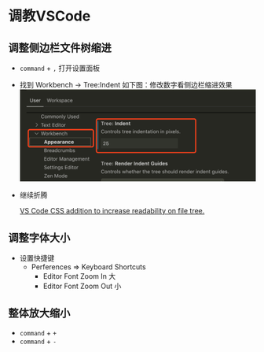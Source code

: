 # 调教VSCode

## 调整侧边栏文件树缩进

* `command` + `,` 打开设置面板
* 找到 Workbench -> Tree:Indent 如下图：修改数字看侧边栏缩进效果
![](../.vuepress/public/img/vsCode/vscodeTreeIndent.png)
* 继续折腾
    
    [VS Code CSS addition to increase readability on file tree.](https://gist.github.com/jakewtaylor/e92acd697409e53a73ebf8e0145d4c28)

## 调整字体大小
* 设置快捷键
    * Perferences => Keyboard Shortcuts
        * Editor Font Zoom In 大
        * Editor Font Zoom Out 小
        
## 整体放大缩小
* `command` + `+`
* `command` + `-`